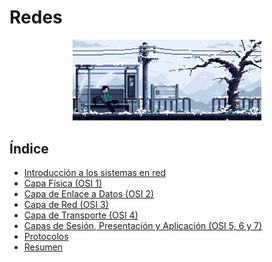 # Redes

<div align=center>
<img src="../../extras/winter.gif" alt="me" width="60%">
</div>

## Índice
- [Introducción a los sistemas en red](./introducción.md)
- [Capa Física (OSI 1)](./capa_1.md)
- [Capa de Enlace a Datos (OSI 2)](./capa_2.md)
- [Capa de Red (OSI 3)](./capa_3.md)
- [Capa de Transporte (OSI 4)](./capa_4.md)
- [Capas de Sesión, Presentación y Aplicación (OSI 5, 6 y 7)](./capa_7.md)
- [Protocolos](./protocolos.md)
- [Resumen](./resumen_general.md)